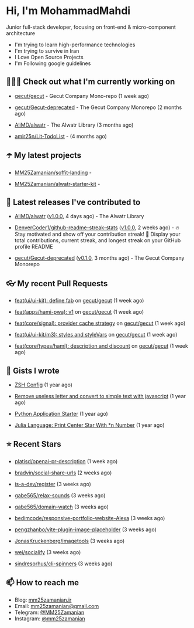 # Hi, I'm MohammadMahdi

Junior full-stack developer, focusing on front-end & micro-component architecture

- I'm trying to learn high-performance technologies
- I'm trying to survive in Iran
- I Love Open Source Projects
- I'm Following google guidelines

## 👨🏻‍💻 Check out what I'm currently working on



- [gecut/gecut](https://github.com/gecut/gecut) - Gecut Company Mono-repo (1 week ago)

- [gecut/Gecut-deprecated](https://github.com/gecut/Gecut-deprecated) - The Gecut Company Monorepo (2 months ago)

- [AliMD/alwatr](https://github.com/AliMD/alwatr) - The Alwatr Library (3 months ago)

- [amir25n/Lit-TodoList](https://github.com/amir25n/Lit-TodoList) -  (4 months ago)

## ☂️ My latest projects



- [MM25Zamanian/soffit-landing](https://github.com/MM25Zamanian/soffit-landing) - 

- [MM25Zamanian/alwatr-starter-kit](https://github.com/MM25Zamanian/alwatr-starter-kit) - 

## 🎉 Latest releases I've contributed to



- [AliMD/alwatr](https://github.com/AliMD/alwatr) ([v1.0.0](https://github.com/AliMD/alwatr/releases/tag/v1.0.0), 4 days ago) - The Alwatr Library

- [DenverCoder1/github-readme-streak-stats](https://github.com/DenverCoder1/github-readme-streak-stats) ([v1.0.0](https://github.com/DenverCoder1/github-readme-streak-stats/releases/tag/v1.0.0), 2 weeks ago) - 🔥 Stay motivated and show off your contribution streak! 🌟 Display your total contributions, current streak, and longest streak on your GitHub profile README

- [gecut/Gecut-deprecated](https://github.com/gecut/Gecut-deprecated) ([v0.1.0](https://github.com/gecut/Gecut-deprecated/releases/tag/v0.1.0), 3 months ago) - The Gecut Company Monorepo

## 👓 My recent Pull Requests



- [feat(ui/ui-kit): define fab](https://github.com/gecut/gecut/pull/189) on [gecut/gecut](https://github.com/gecut/gecut) (1 week ago)

- [feat(apps/hami-pwa): v1](https://github.com/gecut/gecut/pull/188) on [gecut/gecut](https://github.com/gecut/gecut) (1 week ago)

- [feat(core/signal): provider cache strategy](https://github.com/gecut/gecut/pull/182) on [gecut/gecut](https://github.com/gecut/gecut) (1 week ago)

- [feat(ui/ui-kit/m3): styles and styleVars](https://github.com/gecut/gecut/pull/173) on [gecut/gecut](https://github.com/gecut/gecut) (1 week ago)

- [feat(core/types/hami): description and discount](https://github.com/gecut/gecut/pull/172) on [gecut/gecut](https://github.com/gecut/gecut) (1 week ago)

## 📓 Gists I wrote



- [ZSH Config](https://gist.github.com/fc1960135cf54fd5fae966c637455ffe) (1 year ago)

- [Remove useless letter and convert to simple text with javascript](https://gist.github.com/2249ec3b4dfe1de7693d6412beeba5a0) (1 year ago)

- [Python Application Starter](https://gist.github.com/0d120f8dde7a95ad33bc1fa160975df6) (1 year ago)

- [Julia Language: Print Center Star With *n Number](https://gist.github.com/b04a84f77b7946162c81409eeae904ad) (1 year ago)

## ⭐ Recent Stars



- [platisd/openai-pr-description](https://github.com/platisd/openai-pr-description) (1 week ago)

- [bradvin/social-share-urls](https://github.com/bradvin/social-share-urls) (2 weeks ago)

- [is-a-dev/register](https://github.com/is-a-dev/register) (3 weeks ago)

- [gabe565/relax-sounds](https://github.com/gabe565/relax-sounds) (3 weeks ago)

- [gabe565/domain-watch](https://github.com/gabe565/domain-watch) (3 weeks ago)

- [bedimcode/responsive-portfolio-website-Alexa](https://github.com/bedimcode/responsive-portfolio-website-Alexa) (3 weeks ago)

- [pengzhanbo/vite-plugin-image-placeholder](https://github.com/pengzhanbo/vite-plugin-image-placeholder) (3 weeks ago)

- [JonasKruckenberg/imagetools](https://github.com/JonasKruckenberg/imagetools) (3 weeks ago)

- [wei/socialify](https://github.com/wei/socialify) (3 weeks ago)

- [sindresorhus/cli-spinners](https://github.com/sindresorhus/cli-spinners) (3 weeks ago)

## 📫 How to reach me

- Blog: [mm25zamanian.ir](https://mm25zamanian.ir)
- Email: [mm25zamanian@gmail.com](mailto://mm25zamanian@gmail.com)
- Telegram: [@MM25Zamanian](https://t.me/MM25Zamanian)
- Instagram: [@mm25zamanian](https://instagram.com/mm25zamanian)
